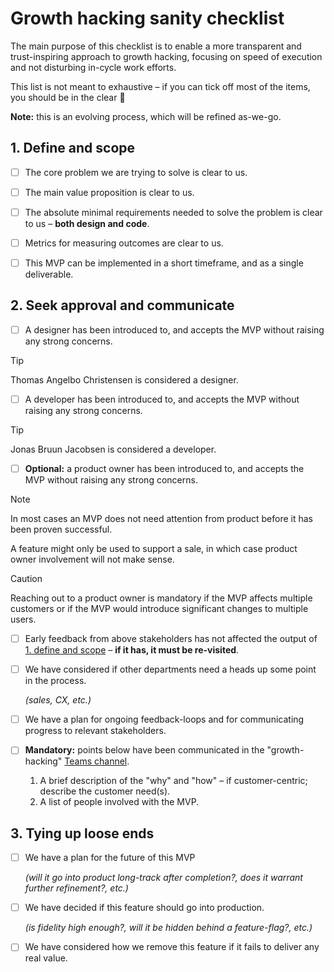 
# Growth hacking sanity checklist

The main purpose of this checklist is to enable a more transparent and trust-inspiring approach to growth hacking, focusing on speed of execution and not disturbing in-cycle work efforts.

This list is not meant to exhaustive – if you can tick off most of the items, you should be in the clear 🚀

__Note:__ this is an evolving process, which will be refined as-we-go.


## 1. Define and scope

- [ ] The core problem we are trying to solve is clear to us.

- [ ] The main value proposition is clear to us.

- [ ] The absolute minimal requirements needed to solve the problem is clear to us – __both design and code__.

- [ ] Metrics for measuring outcomes are clear to us.

- [ ] This MVP can be implemented in a short timeframe, and as a single deliverable.


## 2. Seek approval and communicate

- [ ] A designer has been introduced to, and accepts the MVP without raising any strong concerns.

> [!TIP]
> Thomas Angelbo Christensen is considered a designer.
>

- [ ] A developer has been introduced to, and accepts the MVP without raising any strong concerns.

> [!TIP]
> Jonas Bruun Jacobsen is considered a developer.

- [ ] __Optional:__ a product owner has been introduced to, and accepts the MVP without raising any strong concerns.

> [!NOTE]
> In most cases an MVP does not need attention from product before it has been proven successful.
>
> A feature might only be used to support a sale, in which case product owner involvement will not make sense.

> [!CAUTION]
> Reaching out to a product owner is mandatory if the MVP affects multiple customers or if the MVP would introduce significant changes to multiple users.

- [ ] Early feedback from above stakeholders has not affected the output of [1. define and scope](#1-define-and-scope)  – __if it has, it must be re-visited__.

- [ ] We have considered if other departments need a heads up some point in the process.

  _(sales, CX, etc.)_

- [ ] We have a plan for ongoing feedback-loops and for communicating progress to relevant stakeholders.

- [ ] __Mandatory:__ points below have been communicated in the "growth-hacking" [Teams channel](https://teams.microsoft.com/l/channel/19%3A7807720ebd1d478dbabc9082267da9b4%40thread.tacv2/growth-hacking?groupId=a7b6e749-52f6-425e-a702-1b2a691624fa&tenantId=1499dcc1-b83d-4414-9703-401eb796aee4).
  1. A brief description of the "why" and "how" – if customer-centric; describe the customer need(s).
  2. A list of people involved with the MVP.


## 3. Tying up loose ends

- [ ] We have a plan for the future of this MVP

  _(will it go into product long-track after completion?, does it warrant further refinement?, etc.)_

- [ ] We have decided if this feature should go into production.

  _(is fidelity high enough?, will it be hidden behind a feature-flag?, etc.)_

- [ ] We have considered how we remove this feature if it fails to deliver any real value.
